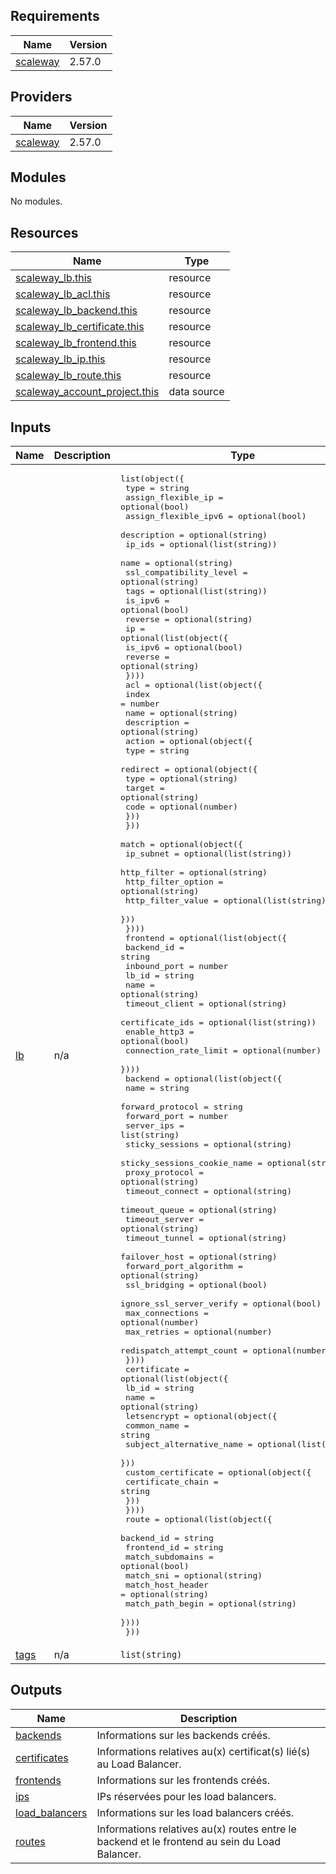 ## Requirements

| Name | Version |
|------|---------|
| <a name="requirement_scaleway"></a> [scaleway](#requirement\_scaleway) | 2.57.0 |

## Providers

| Name | Version |
|------|---------|
| <a name="provider_scaleway"></a> [scaleway](#provider\_scaleway) | 2.57.0 |

## Modules

No modules.

## Resources

| Name | Type |
|------|------|
| [scaleway_lb.this](https://registry.terraform.io/providers/scaleway/scaleway/2.57.0/docs/resources/lb) | resource |
| [scaleway_lb_acl.this](https://registry.terraform.io/providers/scaleway/scaleway/2.57.0/docs/resources/lb_acl) | resource |
| [scaleway_lb_backend.this](https://registry.terraform.io/providers/scaleway/scaleway/2.57.0/docs/resources/lb_backend) | resource |
| [scaleway_lb_certificate.this](https://registry.terraform.io/providers/scaleway/scaleway/2.57.0/docs/resources/lb_certificate) | resource |
| [scaleway_lb_frontend.this](https://registry.terraform.io/providers/scaleway/scaleway/2.57.0/docs/resources/lb_frontend) | resource |
| [scaleway_lb_ip.this](https://registry.terraform.io/providers/scaleway/scaleway/2.57.0/docs/resources/lb_ip) | resource |
| [scaleway_lb_route.this](https://registry.terraform.io/providers/scaleway/scaleway/2.57.0/docs/resources/lb_route) | resource |
| [scaleway_account_project.this](https://registry.terraform.io/providers/scaleway/scaleway/2.57.0/docs/data-sources/account_project) | data source |

## Inputs

| Name | Description | Type | Default | Required |
|------|-------------|------|---------|:--------:|
| <a name="input_lb"></a> [lb](#input\_lb) | n/a | <pre>list(object({<br/>    type                    = string<br/>    assign_flexible_ip      = optional(bool)<br/>    assign_flexible_ipv6    = optional(bool)<br/>    description             = optional(string)<br/>    ip_ids                  = optional(list(string))<br/>    name                    = optional(string)<br/>    ssl_compatibility_level = optional(string)<br/>    tags                    = optional(list(string))<br/>    is_ipv6                 = optional(bool)<br/>    reverse                 = optional(string)<br/>    ip = optional(list(object({<br/>      is_ipv6 = optional(bool)<br/>      reverse = optional(string)<br/>    })))<br/>    acl = optional(list(object({<br/>      index       = number<br/>      name        = optional(string)<br/>      description = optional(string)<br/>      action = optional(object({<br/>        type = string<br/>        redirect = optional(object({<br/>          type   = optional(string)<br/>          target = optional(string)<br/>          code   = optional(number)<br/>        }))<br/>      }))<br/>      match = optional(object({<br/>        ip_subnet          = optional(list(string))<br/>        http_filter        = optional(string)<br/>        http_filter_option = optional(string)<br/>        http_filter_value  = optional(list(string))<br/>      }))<br/>    })))<br/>    frontend = optional(list(object({<br/>      backend_id            = string<br/>      inbound_port          = number<br/>      lb_id                 = string<br/>      name                  = optional(string)<br/>      timeout_client        = optional(string)<br/>      certificate_ids       = optional(list(string))<br/>      enable_http3          = optional(bool)<br/>      connection_rate_limit = optional(number)<br/>    })))<br/>    backend = optional(list(object({<br/>      name                        = string<br/>      forward_protocol            = string<br/>      forward_port                = number<br/>      server_ips                  = list(string)<br/>      sticky_sessions             = optional(string)<br/>      sticky_sessions_cookie_name = optional(string)<br/>      proxy_protocol              = optional(string)<br/>      timeout_connect             = optional(string)<br/>      timeout_queue               = optional(string)<br/>      timeout_server              = optional(string)<br/>      timeout_tunnel              = optional(string)<br/>      failover_host               = optional(string)<br/>      forward_port_algorithm      = optional(string)<br/>      ssl_bridging                = optional(bool)<br/>      ignore_ssl_server_verify    = optional(bool)<br/>      max_connections             = optional(number)<br/>      max_retries                 = optional(number)<br/>      redispatch_attempt_count    = optional(number)<br/>    })))<br/>    certificate = optional(list(object({<br/>      lb_id = string<br/>      name  = optional(string)<br/>      letsencrypt = optional(object({<br/>        common_name              = string<br/>        subject_alternative_name = optional(list(string))<br/>      }))<br/>      custom_certificate = optional(object({<br/>        certificate_chain = string<br/>      }))<br/>    })))<br/>    route = optional(list(object({<br/>      backend_id        = string<br/>      frontend_id       = string<br/>      match_subdomains  = optional(bool)<br/>      match_sni         = optional(string)<br/>      match_host_header = optional(string)<br/>      match_path_begin  = optional(string)<br/>    })))<br/>  }))</pre> | n/a | yes |
| <a name="input_tags"></a> [tags](#input\_tags) | n/a | `list(string)` | `[]` | no |

## Outputs

| Name | Description |
|------|-------------|
| <a name="output_backends"></a> [backends](#output\_backends) | Informations sur les backends créés. |
| <a name="output_certificates"></a> [certificates](#output\_certificates) | Informations relatives au(x) certificat(s) lié(s) au Load Balancer. |
| <a name="output_frontends"></a> [frontends](#output\_frontends) | Informations sur les frontends créés. |
| <a name="output_ips"></a> [ips](#output\_ips) | IPs réservées pour les load balancers. |
| <a name="output_load_balancers"></a> [load\_balancers](#output\_load\_balancers) | Informations sur les load balancers créés. |
| <a name="output_routes"></a> [routes](#output\_routes) | Informations relatives au(x) routes entre le backend et le frontend au sein du Load Balancer. |
